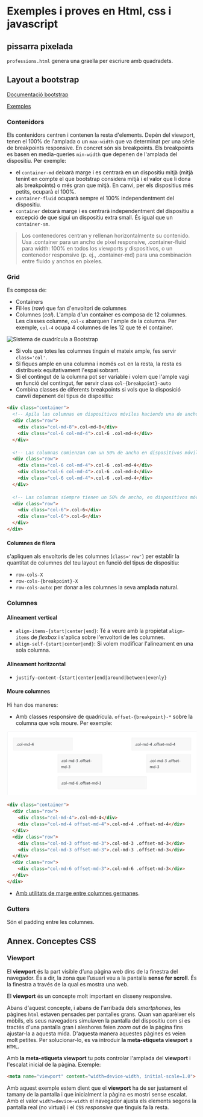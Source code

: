 # Exemples i proves en Html, css i javascript
## pissarra pixelada
`professions.html` genera una graella per escriure amb quadradets.

## Layout a bootstrap
[Documentació bootstrap](https://getbootstrap.com/docs/5.3/getting-started/introduction/)

[Exemples](https://getbootstrap.com/docs/5.3/examples/grid/)

### Contenidors
Els contenidors centren i contenen la resta d'elements. Depèn del viewport, tenen el 100% de l'amplada o un `max-width` que va determinat per una sèrie de breakpoints responsive. En concret són sis breakpoints. Els breakpoints es basen en media-queries `min-width` que depenen de l'amplada del dispositiu. Per exemple: 
* el `container-md` deixarà marge i es centrarà en un dispositiu mitjà (mitjà tenint en compte el que bootstrap considera mitjà i el valor que li dona als breakpoints) o més gran que mitjà. En canvi, per els dispositius més petits, ocuparà el 100%.
* `container-fluid` ocuparà sempre el 100% independentment del dispositiu.
* `container` deixarà marge i es centrarà independentment del dispositiu a excepció de que sigui un dispositiu extra small. És igual que un `container-sm`.

> Los contenedores centran y rellenan horizontalmente su contenido. Usa .container para un ancho de píxel responsive, .container-fluid para width: 100% en todos los viewports y dispositivos, o un contenedor responsive (p. ej., .container-md) para una combinación entre fluido y anchos en píxeles. 

### Grid
Es composa de:
* Containers
* Fil·les (*row*) que fan d'envoltori de columnes
* Columnes (*col*). L'ampla d'un container es composa de 12 columnes. Les classes columne, `col-x` abarquen l'ample de la columna. Per exemple, `col-4` ocupa 4 columnes de les 12 que té el container.

![Sistema de cuadrícula a Bootstrap](img/Sistema_de_cuadr%C3%ADcula_Grid.png)

* Si vols que totes les columnes tinguin el mateix ample, fes servir `class='col'`.
* Si fiques ample en una columna i només `col` en la resta, la resta es distribueix equitativament l'espai sobrant.
* Si el contingut de la columna pot ser variable i volem que l'ample vagi en funció del contingut, fer servir class `col-{breakpoint}-auto`
* Combina classes de diferents breakpoints si vols que la disposició canviï depenent del tipus de dispositiu:

```html
<div class="container">
  <!-- Apila las columnas en dispositivos móviles haciendo una de ancho completo y la otra de ancho medio -->
  <div class="row">
    <div class="col-md-8">.col-md-8</div>
    <div class="col-6 col-md-4">.col-6 .col-md-4</div>
  </div>

  <!-- Las columnas comienzan con un 50% de ancho en dispositivos móviles y cambian hasta un 33,3% de ancho en computadoras de escritorio -->
  <div class="row">
    <div class="col-6 col-md-4">.col-6 .col-md-4</div>
    <div class="col-6 col-md-4">.col-6 .col-md-4</div>
    <div class="col-6 col-md-4">.col-6 .col-md-4</div>
  </div>

  <!-- Las columnas siempre tienen un 50% de ancho, en dispositivos móviles y de escritorio -->
  <div class="row">
    <div class="col-6">.col-6</div>
    <div class="col-6">.col-6</div>
  </div>
</div>
```
#### Columnes de filera
s'apliquen als envoltoris de les columnes (`class='row'`) per establir la quantitat de columnes del teu layout en funció del tipus de dispositiu:
* `row-cols-X`
* `row-cols-{breakpoint}-X`
* `row-cols-auto`: per donar a les columnes la seva amplada natural.

### Columnes
#### Alineament vertical
* `align-items-{start|center|end}`: Té a veure amb la propietat `align-items` de *flexbox* i s'aplica sobre l'envoltori de les columnes.
* `align-self-{start|center|end}`: Si volem modificar l'alineament en una sola columna.

#### Alineament horitzontal
* `justify-content-{start|center|end|around|between|evenly}`

#### Moure columnes
Hi han dos maneres:
* Amb classes responsive de quadrícula. `offset-{breakpoint}-*` sobre la columna que vols moure. Per exemple: 

![Moure columnes](img/moure_cols.png)

```html
<div class="container">
  <div class="row">
    <div class="col-md-4">.col-md-4</div>
    <div class="col-md-4 offset-md-4">.col-md-4 .offset-md-4</div>
  </div>
  <div class="row">
    <div class="col-md-3 offset-md-3">.col-md-3 .offset-md-3</div>
    <div class="col-md-3 offset-md-3">.col-md-3 .offset-md-3</div>
  </div>
  <div class="row">
    <div class="col-md-6 offset-md-3">.col-md-6 .offset-md-3</div>
  </div>
</div>
```

* [Amb utilitats de marge entre columnes germanes](https://getbootstrap.esdocu.com/docs/5.1/layout/columns/#utilidades-de-margen).

### Gutters
Són el padding entre les columnes.

## Annex. Conceptes CSS

### Viewport

El **viewport** és la part visible d’una pàgina web dins de la finestra del navegador. És a dir, la zona que l’usuari veu a la pantalla **sense fer scroll**. És la finestra a través de la qual es mostra una web.

El **viewport** és un concepte molt important en disseny responsive.

Abans d'aquest concepte, i abans de l'arribada dels *smartphones*, les pàgines `html` estaven pensades per pantalles grans. Quan van aparèixer els mòbils, els seus navegadors simulaven la pantalla del dispositiu com si es tractés d'una pantalla gran i aleshores feien *zoom out* de la pàgina fins ajustar-la a aquesta mida. D'aquesta manera aquestes pàgines es veien molt petites. Per solucionar-lo, es va introduir **la meta-etiqueta viewport** a `HTML`.

Amb **la meta-etiqueta viewport** tu pots controlar l'amplada del **viewport** i l'escalat inicial de la pàgina. Exemple:

```html
<meta name="viewport" content="width=device-width, initial-scale=1.0">
```

Amb aquest exemple estem dient que el **viewport** ha de ser justament el tamany de la pantalla i que inicialment la pàgina es mostri sense escalat. Amb el valor `width=device-width` el navegador ajusta els elements segons la pantalla real (no virtual) i el `CSS` *responsive* que tinguis fa la resta.